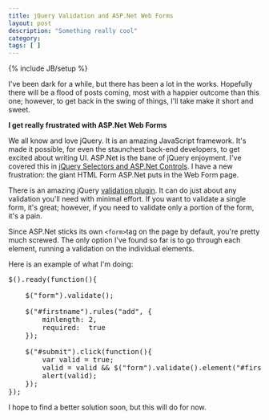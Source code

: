 ```yaml
---
title: jQuery Validation and ASP.Net Web Forms
layout: post
description: "Something really cool"
category:
tags: [ ] 
---
```

{% include JB/setup %}



I've been dark for a while, but there has been a lot in the works. Hopefully there will be a flood of posts coming, most with a happier outcome than this one; however, to get back in the swing of things, I'll take make it short and sweet.

<strong>I get really frustrated with ASP.Net Web Forms</strong>

We all know and love jQuery. It is an amazing JavaScript framework. It's made it possible, for even the staunchest back-end developers, to get excited about writing UI. ASP.Net is the bane of jQuery enjoyment. I've covered this in <a title="www.fooberry.com  jQuery Selectors and ASP.Net Controls" href="/2009/01/07/jquery-selectors-and-aspnet-controls/">jQuery Selectors and ASP.Net Controls</a>. I have a new frustration: the giant HTML Form ASP.Net puts in the Web Form page.

There is an amazing jQuery <a title="bassistance.de  jQuery plugin: Validation" href="http://bassistance.de/jquery-plugins/jquery-plugin-validation/">validation plugin</a>. It can do just about any validation you'll need with minimal effort. If you want to validate a single form, it's great; however, if you need to validate only a portion of the form, it's a pain.

Since ASP.Net sticks its own <code>&lt;form&gt;</code>tag on the page by default, you're pretty much screwed. The only option I've found so far is to go through each element, running a validation on the individual elements.

Here is an example of what I'm doing:
<pre class="javascript">$().ready(function(){

	$("form").validate();	

	$("#firstname").rules("add", {
	 	minlength: 2,
		required:  true
	});

	$("#submit").click(function(){
		var valid = true;
		valid = valid &amp;&amp; $("form").validate().element("#firstname");
		alert(valid);
   	});
});</pre>
I hope to find a better solution soon, but this will do for now.
